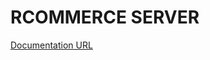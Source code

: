 # RCOMMERCE SERVER



[Documentation URL](https://documenter.getpostman.com/view/8962416/SzS5umrf?version=latest)

